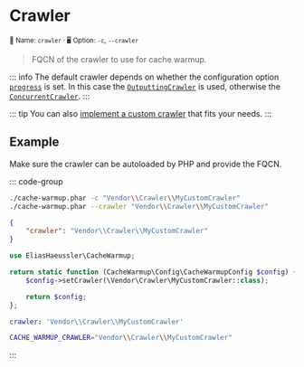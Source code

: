 # Crawler <Badge type="tip" text="0.1.0+" />

<small>📝&nbsp;Name: `crawler` &middot; 🖥️&nbsp;Option: `-c`, `--crawler`</small>

> FQCN of the crawler to use for cache warmup.

::: info
The default crawler depends on whether the configuration option
[`progress`](progress.md) is set. In this case the
[`OutputtingCrawler`](../../src/Crawler/OutputtingCrawler.php)
is used, otherwise the
[`ConcurrentCrawler`](../../src/Crawler/ConcurrentCrawler.php).
:::

::: tip
You can also [implement a custom crawler](../api/crawler.md) that fits your needs.
:::

## Example

Make sure the crawler can be autoloaded by PHP and provide the FQCN.

::: code-group

```bash [CLI]
./cache-warmup.phar -c "Vendor\\Crawler\\MyCustomCrawler"
./cache-warmup.phar --crawler "Vendor\\Crawler\\MyCustomCrawler"
```

```json [JSON]
{
    "crawler": "Vendor\\Crawler\\MyCustomCrawler"
}
```

```php [PHP]
use EliasHaeussler\CacheWarmup;

return static function (CacheWarmup\Config\CacheWarmupConfig $config) {
    $config->setCrawler(\Vendor\Crawler\MyCustomCrawler::class);

    return $config;
};
```

```yaml [YAML]
crawler: 'Vendor\\Crawler\\MyCustomCrawler'
```

```bash [.env]
CACHE_WARMUP_CRAWLER="Vendor\\Crawler\\MyCustomCrawler"
```

:::
